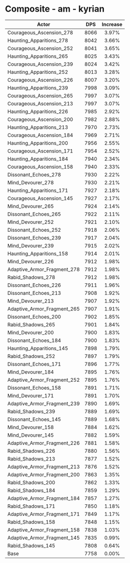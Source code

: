 # Composite - am - kyrian
| Actor | DPS | Increase |
|---|:---:|:---:|
|Courageous_Ascension_278|8066|3.97%|
|Haunting_Apparitions_278|8042|3.66%|
|Courageous_Ascension_252|8041|3.65%|
|Haunting_Apparitions_265|8025|3.43%|
|Courageous_Ascension_239|8024|3.42%|
|Haunting_Apparitions_252|8013|3.28%|
|Courageous_Ascension_226|8007|3.20%|
|Haunting_Apparitions_239|7998|3.09%|
|Courageous_Ascension_265|7997|3.07%|
|Courageous_Ascension_213|7997|3.07%|
|Haunting_Apparitions_226|7985|2.92%|
|Courageous_Ascension_200|7982|2.88%|
|Haunting_Apparitions_213|7970|2.73%|
|Courageous_Ascension_184|7969|2.71%|
|Haunting_Apparitions_200|7956|2.55%|
|Courageous_Ascension_171|7954|2.52%|
|Haunting_Apparitions_184|7940|2.34%|
|Courageous_Ascension_158|7940|2.33%|
|Dissonant_Echoes_278|7930|2.22%|
|Mind_Devourer_278|7930|2.21%|
|Haunting_Apparitions_171|7927|2.18%|
|Courageous_Ascension_145|7927|2.17%|
|Mind_Devourer_265|7924|2.14%|
|Dissonant_Echoes_265|7922|2.11%|
|Mind_Devourer_252|7921|2.10%|
|Dissonant_Echoes_252|7918|2.06%|
|Dissonant_Echoes_239|7917|2.04%|
|Mind_Devourer_239|7915|2.02%|
|Haunting_Apparitions_158|7914|2.01%|
|Mind_Devourer_226|7912|1.98%|
|Adaptive_Armor_Fragment_278|7912|1.98%|
|Rabid_Shadows_278|7912|1.98%|
|Dissonant_Echoes_226|7911|1.96%|
|Dissonant_Echoes_213|7908|1.92%|
|Mind_Devourer_213|7907|1.92%|
|Adaptive_Armor_Fragment_265|7907|1.91%|
|Dissonant_Echoes_200|7902|1.85%|
|Rabid_Shadows_265|7901|1.84%|
|Mind_Devourer_200|7900|1.83%|
|Dissonant_Echoes_184|7900|1.83%|
|Haunting_Apparitions_145|7898|1.79%|
|Rabid_Shadows_252|7897|1.79%|
|Dissonant_Echoes_171|7896|1.77%|
|Mind_Devourer_184|7895|1.76%|
|Adaptive_Armor_Fragment_252|7895|1.76%|
|Dissonant_Echoes_158|7891|1.71%|
|Mind_Devourer_171|7891|1.70%|
|Adaptive_Armor_Fragment_239|7890|1.69%|
|Rabid_Shadows_239|7889|1.69%|
|Dissonant_Echoes_145|7889|1.68%|
|Mind_Devourer_158|7884|1.62%|
|Mind_Devourer_145|7882|1.59%|
|Adaptive_Armor_Fragment_226|7881|1.58%|
|Rabid_Shadows_226|7880|1.56%|
|Rabid_Shadows_213|7877|1.52%|
|Adaptive_Armor_Fragment_213|7876|1.52%|
|Adaptive_Armor_Fragment_200|7863|1.35%|
|Rabid_Shadows_200|7862|1.33%|
|Rabid_Shadows_184|7859|1.29%|
|Adaptive_Armor_Fragment_184|7857|1.27%|
|Rabid_Shadows_171|7850|1.18%|
|Adaptive_Armor_Fragment_171|7849|1.17%|
|Rabid_Shadows_158|7848|1.15%|
|Adaptive_Armor_Fragment_158|7838|1.03%|
|Adaptive_Armor_Fragment_145|7835|0.99%|
|Rabid_Shadows_145|7808|0.64%|
|Base|7758|0.00%|
